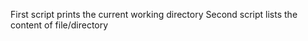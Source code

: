 First script prints the current working directory
Second script lists the content of file/directory
